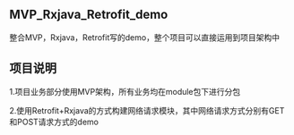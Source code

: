 ## MVP_Rxjava_Retrofit_demo
整合MVP，Rxjava，Retrofit写的demo，整个项目可以直接运用到项目架构中

## 项目说明
1.项目业务部分使用MVP架构，所有业务均在module包下进行分包

2.使用Retrofit+Rxjava的方式构建网络请求模块，其中网络请求方式分别有GET和POST请求方式的demo
